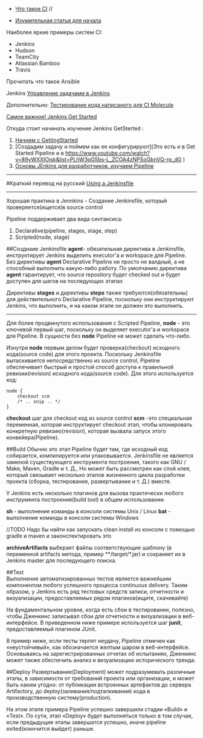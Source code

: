 - [Что такое CI](https://habr.com/post/219891/) //

- [Изумительная статья для начала](https://habr.com/post/353194/)

Наиболее яркие примеры систем CI:
- Jenkins
- Hudson
- TeamCity
- Atlassian Bamboo
- Travis


Прочитать что такое Ansible



Jenkins
  [Управление задачами в Jenkins](https://habr.com/company/selectel/blog/339390/)
  
  Дополнительно:
  [Тестирование кода написаного для CI Molecule](https://habr.com/post/351974/)
  
  
  
  [Самое важное! Jenkins Get Started](https://jenkins.io/doc/pipeline/tour/getting-started/)
  
  
  Откуда стоит начинать изучение Jenkins GetSterted :
  1. [Начнем с GettingStarted](https://jenkins.io/doc/pipeline/tour/getting-started/)
  1. [Создадим задачу и поймем как ее конфигурируют](Это есть и в Get Started Pipeline и в https://www.youtube.com/watch?v=89yWXXIOisk&list=PLhW3qG5bs-L_ZCOA4zNPSoGbnVQ-rp_dG )
  1. [Основы JEnkins для разработчиков. изучаем Pipeline](https://jenkins.io/doc/book/pipeline/getting-started/)
  
  
** ** ** **  
  
#Краткий перевод на русский [Using a Jenkinsfile](https://jenkins.io/doc/book/pipeline/jenkinsfile/)
 
** ** ** **  
   
Хорошая практика в Jennkins - Создание Jenkinsfile, который проверяется(ищется)в source control

Pipeline поддерживает два вида синтаксиса:
1. Declarative(pipeline, stages, stage, step)
1. Scripted(node, stage)



##Созднаие Jenkinsfile
**agent**- обязательная директива в Jenkinsfile, инструктирует Jenkins выделить executor'а и workspace для Pipeline.
 Без директивы **agent** Declarative Pipeline не просто не валдный, а не способный выполнить какую-либо работу.
 По умолчанию директива **agent** гарантирует, что source repository будет checked out и будет доступен для шагов 
 на последующих этапах
 
 
 
Директивы **stages** и директивы **steps** также требуются(обязательны) для действительного Declarative Pipeline,
поскольку они инструктируют Jenkins, что выполнить, и на каком этапе он должен это выполнить.

** ** ** 

Для более продвинутого использования с Scripted Pipeline, **node** - это ключевой первый шаг, поскольку он выделяет
executor'а и workspace для Pipeline. В сущности без  **node** Pipeline не может сделать что-либо.

Изнутри **node** первым делом будет проверка(checkout) исходного кода(source code) для этого проекта. Поскольку Jenkinsfile вытаскивается
непосредственно из source control, Pipeline обеспечивает быстрый и простой способ доступа к правильной ревизии(revision)
 исходного кода(source code). Для этого используется код:
 
 ```
 node {
     checkout scm 
     /* .. snip .. */
 }
```

 **checkout** шаг для checkout код из source control
 **scm** -это специальная переменная, которая инструктирует checkout этап, чтобы клонировать конкретную ревизию(revision),
  которая вызвала запуск этого конвейера(Pipeline).
  
##Build
Обычно это этап Pipeline будет там, где исходный код собирается, компилируется или упаковывается.
Jenkinsfile не является заменой существующего инструмента построения, такого как GNU / Make, Maven, Gradle и т. Д.,
Но может быть рассмотрен как слой клея, который связывает несколько этапов жизненного цикла разработки проекта 
(сборка, тестирование, развертывание и т. Д.) вместе.

У Jenkins есть несколько плагинов для вызова практически любого инструмента построения(build tool) в общем использовании.

**sh** - выполнение команды в консоли системы Unix / Linux
**bat** - выполнение команды в консоли системы Windows

 
//TODO Надо бы найти как запускать clean install  из консоли с помощью gradle и maven и законспектировать это

**archiveArtifacts** выберает файлы соответствующие шаблону (в переменной artifacts метода, пример **/target/\*.jar)
  и сохраняет их в Jenkins master для последующего поиска.
  
##Test  
Выполнение автоматизированных тестов является важнейшим компонентом любого успешного процесса continuous delivery.
Таким образом, у Jenkins есть ряд тестовых средств записи, отчетности и визуализации, предоставляемых рядом плагинов(ищите, скачивайте)


На фундаментальном уровне, когда есть сбои в тестировании, полезно, чтобы Дженкинс записывал сбои для отчетности и визуализации
в веб-интерфейсе. В приведенном ниже примере используется шаг **junit**, предоставляемый плагином JUnit.

В пример ниже, если тесты терпят неудачу, Pipeline отмечен как «неустойчивый», как обозначается желтым шаром в веб-интерфейсе.
Основываясь на зарегистрированных отчетах об испытаниях, Дженкинс может также обеспечить анализ и визуализацию исторического тренда.

##Deploy
Развертывание(Deployment) может подразумевать различные этапы, в зависимости от требований проекта или организации,
и может быть каким угодно: от публикации встроенных артефактов до сервера Artifactory, до deploy(заливания/подталкивания)
кода в производственную систему(production).

На этом этапе примера Pipeline успешно завершили стадии «Build» и «Test». По сути, этап «Deploy» будет выполняться только
в том случае, если предыдущие этапы завершатся успешно, иначе pipeline exited(кокнчится выйдет) раньше.
